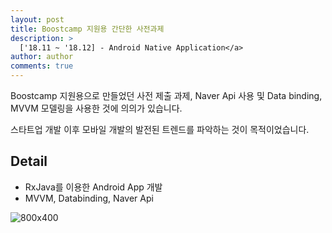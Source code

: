```yaml
---
layout: post
title: Boostcamp 지원용 간단한 사전과제
description: >
  ['18.11 ~ '18.12] - Android Native Application</a>
author: author
comments: true
---
```

Boostcamp 지원용으로 만들었던 사전 제출 과제,
Naver Api 사용 및 Data binding, MVVM 모델링을 사용한 것에 의의가 있습니다.

스타트업 개발 이후 모바일 개발의 발전된 트렌드를 파악하는 것이 목적이었습니다.

## Detail

* RxJava를 이용한 Android App 개발
* MVVM, Databinding, Naver Api

![800x400](https://sungwon-choi-29.github.io/assets/img/blog/boostcamp.png)
